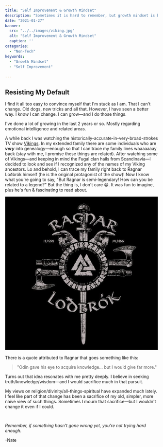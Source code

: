 ```yaml
---
title: "Self Improvement & Growth Mindset"
description: "Sometimes it is hard to remember, but growth mindset is better"
date: "2021-01-27"
banner:
  src: "../../images/viking.jpg"
  alt: "Self Improvement & Growth Mindset"
  caption: ''
categories:
  - "Non-Tech"
keywords:
  - "Growth Mindset"
  - "Self Improvement"

---
```


## Resisting My Default

I find it all too easy to convince myself that I'm stuck as I am. That I can't change. Old dogs, new tricks and all that. However, I have seen a better way. I _know_ I can change. I can grow―and I do those things.

I've done a lot of growing in the last 2 years or so. Mostly regarding emotional intelligence and related areas.

A while back I was watching the historically-accurate-in-very-broad-strokes TV show [Vikings](https://www.thetvdb.com/series/vikings). In my extended family there are some individuals who are _**very**_ into genealogy―enough so that I can trace my family lines waaaaaaay back (stay with me, I promise these things are related). After watching some of Vikings―and keeping in mind the Fugal clan hails from Scandinavia―I decided to look and see if I recognized any of the names of my Viking ancestors. Lo and behold, I can trace my family right back to Ragnar Loðbrók himself (he is the original protagonist of the show)! Now I know what you're going to say, "But Ragnar is semi-legendary! How can you be related to a legend?" But the thing is, I don't care 😁. It was fun to imagine, plus he's fun & fascinating to read about.

![Ragnar Loðbrók Crest](../../images/ragnar.jpg)

There is a quote attributed to Ragnar that goes something like this:

>"Odin gave his eye to acquire knowledge... but I would give far more."

Turns out that idea resonates with me pretty deeply. I believe in seeking truth/knowledge/wisdom―and I would sacrifice much in that pursuit.

My views on religion/divinity/all-things-spiritual have expanded much lately. I feel like part of that change has been a sacrifice of my old, simpler, more naïve view of such things. Sometimes I mourn that sacrifice―but I wouldn't change it even if I could.





<br />

_Remember, if something hasn't gone wrong yet, you're not trying hard enough._

-Nate

